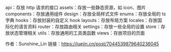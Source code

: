 api：存放 http 请求的接口 assets：存放一些静态资源，如 icon、图片 components：存放通用组件 design：存放全局样式文件 enums：存放全局的 ts 字典 hooks：存放封装的自定义 hook layouts：存放布局方案 locales：存放国际化的语言资料 router：存放路由相关 settings：存放一些全局的设置 store：存放状态管理相关 utils：存放通用的工具类函数 views：存放项目的页面

作者：Sunshine_Lin 链接：https://juejin.cn/post/7044539879640236045

